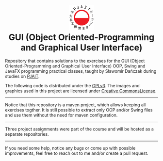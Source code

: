 <h1 align="center">
  <div>
    <img width="80" src="https://raw.githubusercontent.com/itischrisd/itis-PJATK/main/logo.svg" alt="" />
  </div>
  GUI (Object Oriented-Programming and Graphical User Interface)
</h1>

Repository that contains solutions to the exercises for the GUI (Object Oriented-Programming and Graphical User Interface) OOP, Swing and JavaFX programming practical classes, taught by Sławomir Dańczak during studies on [PJAIT](https://www.pja.edu.pl/en/).

The following code is distributed under the [GPLv3](./LICENSE).
The images and graphics used in this project are licensed under [Creative CommonsLicense](https://creativecommons.org/licenses/).

---

Notice that this repository is a maven project, which allows keeping all exercises togther. It is still possible to extract only OOP and/or Swing files and use them without the need for maven configuration.

---

Three project assignments were part of the course and will be hosted as a separate repositories.

---

If you need some help, notice any bugs or come up with possible improvements, feel free to reach out to me and/or create a pull request.
